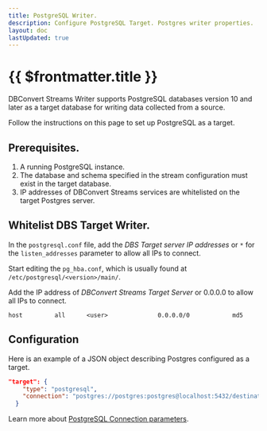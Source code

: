 ```yaml
---
title: PostgreSQL Writer.
description: Configure PostgreSQL Target. Postgres writer properties.
layout: doc
lastUpdated: true
---
```


# {{ $frontmatter.title }}

DBConvert Streams Writer supports PostgreSQL databases version 10 and later as a target database for writing data collected from a source.

Follow the instructions on this page to set up PostgreSQL as a target.

## Prerequisites.

1. A running PostgreSQL instance.
2. The database and schema specified in the stream configuration must exist in the target database.
3. IP addresses of DBConvert Streams services are whitelisted on the target Postgres server.

## Whitelist DBS Target Writer.

In the `postgresql.conf` file, add the _DBS Target server IP addresses_ or `*` for the `listen_addresses` parameter to allow all IPs to connect.

Start editing the `pg_hba.conf`, which is usually found at `/etc/postgresql/<version>/main/`.

Add the IP address of _DBConvert Streams Target Server_ or 0.0.0.0 to allow all IPs to connect.

```
host         all      <user>              0.0.0.0/0            md5
```

## Configuration

Here is an example of a JSON object describing Postgres configured as a target.

```JSON
"target": {
    "type": "postgresql",
    "connection": "postgres://postgres:postgres@localhost:5432/destination"
  }
```

Learn more about [PostgreSQL Connection parameters](/sources/postgresql/#connection-parameter).
